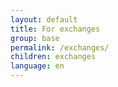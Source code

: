 ```yaml
---
layout: default
title: For exchanges
group: base
permalink: /exchanges/
children: exchanges
language: en
---
```


